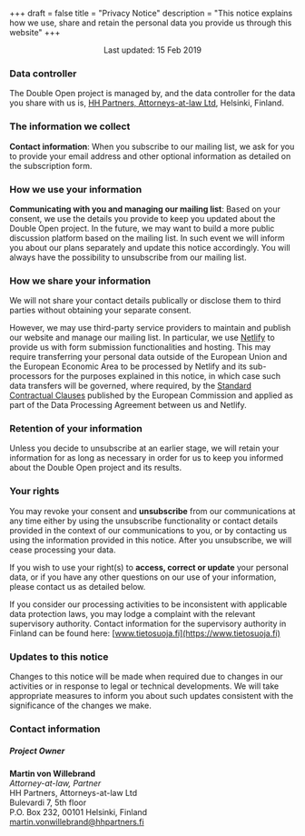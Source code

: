 +++
draft = false
title = "Privacy Notice"
description = "This notice explains how we use, share and retain the personal data you provide us through this website"
+++

<p style="text-align: center">Last updated: 15 Feb 2019</p>

### Data controller

The Double Open project is managed by, and the data controller for the data you share with us is, [HH Partners, Attorneys-at-law Ltd](https://hhpartners.fi/en/), Helsinki, Finland.

### The information we collect

**Contact information**: When you subscribe to our mailing list, we ask for you to provide your email address and other optional information as detailed on the subscription form.

### How we use your information

**Communicating with you and managing our mailing list**: Based on your consent, we use the details you provide to keep you updated about the Double Open project. In the future, we may want to build a more public discussion platform based on the mailing list. In such event we will inform you about our plans separately and update this notice accordingly. You will always have the possibility to unsubscribe from our mailing list.

### How we share your information

We will not share your contact details publically or disclose them to third parties without obtaining your separate consent.

However, we may use third-party service providers to maintain and publish our website and manage our mailing list. In particular, we use [Netlify](https://www.netlify.com/) to provide us with form submission functionalities and hosting. This may require transferring your personal data outside of the European Union and the European Economic Area to be processed by Netlify and its sub-processors for the purposes explained in this notice, in which case such data transfers will be governed, where required, by the [Standard Contractual Clauses](https://eur-lex.europa.eu/legal-content/EN/TXT/HTML/?uri=CELEX:32010D0087&from=en) published by the European Commission and applied as part of the Data Processing Agreement between us and Netlify.

### Retention of your information

Unless you decide to unsubscribe at an earlier stage, we will retain your information for as long as necessary in order for us to keep you informed about the Double Open project and its results.

### Your rights

You may revoke your consent and **unsubscribe** from our communications at any time either by using the unsubscribe functionality or contact details provided in the context of our communications to you, or by contacting us using the information provided in this notice. After you unsubscribe, we will cease processing your data.

If you wish to use your right(s) to **access, correct or update** your personal data, or if you have any other questions on our use of your information, please contact us as detailed below.

If you consider our processing activities to be inconsistent with applicable data protection laws, you may lodge a complaint with the relevant supervisory authority. Contact information for the supervisory authority in Finland can be found here: [www.tietosuoja.fi](https://www.tietosuoja.fi)

### Updates to this notice

Changes to this notice will be made when required due to changes in our activities or in response to legal or technical developments. We will take appropriate measures to inform you about such updates consistent with the significance of the changes we make.

### Contact information

##### Project Owner

**Martin von Willebrand**  
_Attorney-at-law, Partner_  
HH Partners, Attorneys-at-law Ltd  
Bulevardi 7, 5th floor  
P.O. Box 232, 00101 Helsinki, Finland  
<martin.vonwillebrand@hhpartners.fi>
